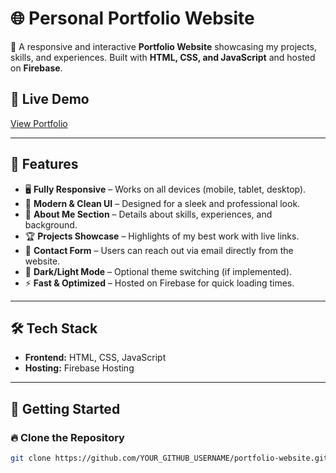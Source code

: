# 🌐 Personal Portfolio Website

🚀 A responsive and interactive **Portfolio Website** showcasing my projects, skills, and experiences. Built with **HTML, CSS, and JavaScript** and hosted on **Firebase**.

## 🔗 Live Demo
[View Portfolio](https://sadmaanportfolio.web.app)

---

## 📌 Features
- 🖥️ **Fully Responsive** – Works on all devices (mobile, tablet, desktop).
- 🎨 **Modern & Clean UI** – Designed for a sleek and professional look.
- 📜 **About Me Section** – Details about skills, experiences, and background.
- 🏆 **Projects Showcase** – Highlights of my best work with live links.
- 📧 **Contact Form** – Users can reach out via email directly from the website.
- 🌙 **Dark/Light Mode** – Optional theme switching (if implemented).
- ⚡ **Fast & Optimized** – Hosted on Firebase for quick loading times.

---

## 🛠️ Tech Stack
- **Frontend:** HTML, CSS, JavaScript
- **Hosting:** Firebase Hosting

---

## 🚀 Getting Started

### 🔥 Clone the Repository
```sh
git clone https://github.com/YOUR_GITHUB_USERNAME/portfolio-website.git
